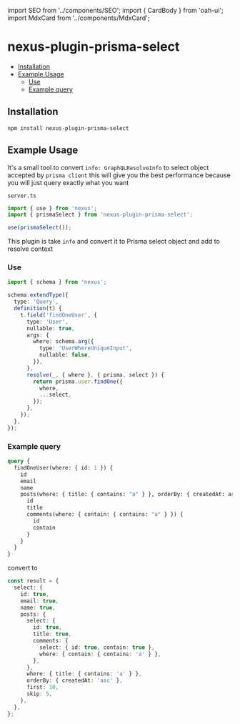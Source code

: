 import SEO from '../components/SEO';
import { CardBody } from 'oah-ui';
import MdxCard from '../components/MdxCard';

<SEO title="nexus-plugin-prisma-select" />

<MdxCard>
<CardBody>

# nexus-plugin-prisma-select

- [Installation](#installation)
- [Example Usage](#example-usage)
  - [Use](#use)
  - [Example query](#example-query)

## Installation

```shell
npm install nexus-plugin-prisma-select
```

## Example Usage

It's a small tool to convert `info: GraphQLResolveInfo` to select object accepted by `prisma client` this will give you the best performance because you will just query exactly what you want

`server.ts`

```ts
import { use } from 'nexus';
import { prismaSelect } from 'nexus-plugin-prisma-select';

use(prismaSelect());
```

This plugin is take `info` and convert it to Prisma select object and add to resolve context

### Use

```ts
import { schema } from 'nexus';

schema.extendType({
  type: 'Query',
  definition(t) {
    t.field('findOneUser', {
      type: 'User',
      nullable: true,
      args: {
        where: schema.arg({
          type: 'UserWhereUniqueInput',
          nullable: false,
        }),
      },
      resolve(_, { where }, { prisma, select }) {
        return prisma.user.findOne({
          where,
          ...select,
        });
      },
    });
  },
});
```

### Example query

```graphql
query {
  findOneUser(where: { id: 1 }) {
    id
    email
    name
    posts(where: { title: { contains: "a" } }, orderBy: { createdAt: asc }, first: 10, skip: 5) {
      id
      title
      comments(where: { contain: { contains: "a" } }) {
        id
        contain
      }
    }
  }
}
```

convert to

```ts
const result = {
  select: {
    id: true,
    email: true,
    name: true,
    posts: {
      select: {
        id: true,
        title: true,
        comments: {
          select: { id: true, contain: true },
          where: { contain: { contains: 'a' } },
        },
      },
      where: { title: { contains: 'a' } },
      orderBy: { createdAt: 'asc' },
      first: 10,
      skip: 5,
    },
  },
};
```

</CardBody>
</MdxCard>
